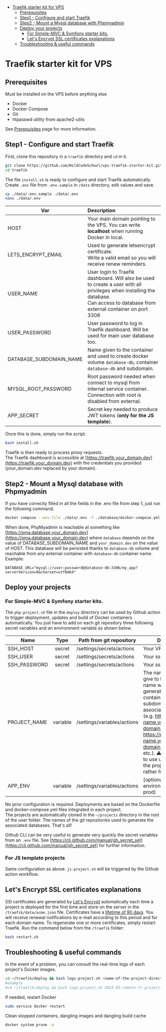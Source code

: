 <!-- TOC -->

* [Traefik starter kit for VPS](#traefik-starter-kit-for-vps)
    * [Prerequisites](#prerequisites)
    * [Step1 - Configure and start Traefik](#step1---configure-and-start-traefik)
    * [Step2 - Mount a Mysql database with Phpmyadmin](#step2---mount-a-mysql-database-with-phpmyadmin)
    * [Deploy your projects](#deploy-your-projects)
        * [For Simple-MVC & Symfony starter kits.](#for-simple-mvc--symfony-starter-kits)
        * [Let's Encrypt SSL certificates explanations](#lets-encrypt-ssl-certificates-explanations)
    * [Troubleshooting & useful commands](#troubleshooting--useful-commands)

<!-- TOC -->

# Traefik starter kit for VPS

## Prerequisites

Must be installed on the VPS before anything else

- Docker
- Docker Compose
- Git
- htpasswd utility from apache2-utils

See [Prerequisites](PREREQUISITES.md) page for more information.

## Step1 - Configure and start Traefik

First, clone this repository in a `traefik` directory and `cd` in it.

```bash
git clone https://github.com/WildCodeSchool/vps-traefik-starter-kit.git traefik
cd traefik
```

The file `install.sh` is ready to configure and start Traefik automatically.  
Create `.env` file from `.env.sample` in `/data` directory, edit values and save.

```bash
cp ./data/.env.sample ./data/.env
nano ./data/.env
```

| Var                     | Description                                                                                                                                                                            |
|-------------------------|:---------------------------------------------------------------------------------------------------------------------------------------------------------------------------------------|
| HOST                    | Your main domain pointing to the VPS. You can write __localhost__ when running Docker in local.                                                                                        |
| LETS_ENCRYPT_EMAIL      | Used to generate letsencrypt certificate. <br/> Write a valid email so you will receive renew reminders.                                                                               |
| USER_NAME               | User login to Traefik dashboard. Will also be used to create a user with all privileges when installing the database. <br/>Can access to database from external container on port 3306 |
| USER_PASSWORD           | User password to log in Traefik dashboard. Will be used for main user database too.                                                                                                    |
| DATABASE_SUBDOMAIN_NAME | Name given to the container and used to create docker volume `database-db`, container `database-db` and subdomain.                                                                     |
| MYSQL_ROOT_PASSWORD     | Root password needed when connect to mysql from internal service container. <br/>Connection with root is disabled from external.                                                       |
| APP_SECRET              | Secret key needed to produce JWT tokens (**only for the JS template**).                                                                                                                |

Once this is done, simply run the script.

```bash
bash install.sh
```

Traefik is then ready to process proxy requests.  
The Traefik dashboard is accessible at [https://traefik.your_domain.dev](https://traefik.your_domain.dev) with the
credentials you provided (your_domain.dev replaced by your domain).

## Step2 - Mount a Mysql database with Phpmyadmin

If you have correctly filled in all the fields in the .env file from step 1, just run the following command.

```bash
docker compose --env-file ./data/.env -f ./database/docker-compose.yml up -d
```

When done, PhpMyadmin is reachable at something
like [https://pma.database.your_domain.dev](https://pma.database.your_domain.dev) where `database` depends on
the value of DATABASE_SUBDOMAIN_NAME and `your_domain.dev` on the value of HOST.
This database will be persisted thanks to `database-db` volume and reachable from any external container
with `database-db` container name.  
Example:

```dotenv
DATABASE_URL="mysql://user:password@database-db:3306/my_app?serverVersion=8&charset=utf8mb4"
```

## Deploy your projects

### For Simple-MVC & Symfony starter kits.

The `php-project.sh` file in the `deploy` directory can be used by Github action to trigger deployment, updates and
build of Docker containers automatically.
You just have to add on each git repository three following secret variables and an environment variable as shown below.

| Name         |   Type   | Path from git repository    | Description                                                                                                                                                                                                                                                                                                                                      |
|--------------|:--------:|-----------------------------|--------------------------------------------------------------------------------------------------------------------------------------------------------------------------------------------------------------------------------------------------------------------------------------------------------------------------------------------------|
| SSH_HOST     |  secret  | /settings/secrets/actions   | Your VPS IP address                                                                                                                                                                                                                                                                                                                              |
| SSH_USER     |  secret  | /settings/secrets/actions   | Your ssh user name                                                                                                                                                                                                                                                                                                                               |
| SSH_PASSWORD |  secret  | /settings/secrets/actions   | Your ssh user password                                                                                                                                                                                                                                                                                                                           |
| PROJECT_NAME | variable | /settings/variables/actions | The name you want to give to the project. This name will be used to generate the Docker container as well as the subdomain and associated services (e.g. https://project-name.your-domain.wilders.dev, https://mailhog.project-name.your-domain.wilders.dev, etc.). ⚠️ Be careful not to use underscores in the project name but rather hyphens. |
| APP_ENV      | variable | /settings/variables/actions | [optional]  Deployment environment (dev, test, prod)                                                                                                                                                                                                                                                                                             |

No prior configuration is required. Deployments are based on the Dockerfile and docker-compose.yml files integrated in
each project.  
The projects are automatically cloned in the `~/projects` directory in the root of the user folder. The names of the git
repositories used to generate the associated databases. That's all!

Github CLI can be very useful to generate very quickly the secret variables from an `.env` file.
See [https://cli.github.com/manual/gh_secret_set](https://cli.github.com/manual/gh_secret_set) for further
information.  

### For JS template projects
Same configuration as above. `js-project.sh` will be triggered by the Github action workflow.

## Let's Encrypt SSL certificates explanations

SSl certificates are generated by [Let's Encrypt](https://letsencrypt.org/) automatically each time a project is
deployed for the first time and store on the server in the `/traefik/data/acme.json` file. Certificates have
a [lifetime of 90 days](https://letsencrypt.org/2015/11/09/why-90-days.htm). You will receive renewal notifications by
e-mail according to this period and for each domain name.
To regenerate one or more certificates, simply restart Traefik. Run the command below from the `/traefik` folder:

```bash
bash restart.sh
```

## Troubleshooting & useful commands

In the event of a problem, you can consult the real-time logs of each project's Docker images.

```bash
cd ~/traefik/deploy && bash logs-project.sh <name-of-the-project-directory>
#example
#cd ~/traefik/deploy && bash logs-project.sh 2023-03-remote-fr-project-1
```

If needed, restart Docker

```bash
sudo service docker restart
```

Clean stopped containers, dangling images and dangling build cache

```bash
docker system prune -a
```

